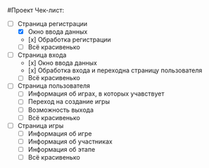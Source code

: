 #Проект
Чек-лист:
- [ ] Страница регистрации
   - [x] Окно ввода данных
   - [х] Обработка регистрации
   - [ ] Всё красивенько
- [ ] Страница входа
   - [х] Окно ввода данных
   - [х] Обработка входа и переходна страницу пользователя
   - [ ] Всё красивенько
- [ ] Страница пользователя
   - [ ] Информация об играх, в которых учавствует
   - [ ] Переход на создание игры
   - [ ] Возможность выхода
   - [ ] Всё красивенько
- [ ] Страница игры
   - [ ] Информация об игре
   - [ ] Информация об участниках
   - [ ] Информация об этапе
   - [ ] Всё красивенько